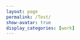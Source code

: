 ```yaml
---
layout: page
permalink: /Test/
show-avatar: true
display_categories: [work]
---
```

<html>
<body>
<script type="text/javascript" src="https://unpkg.com/vtk.js"></script>
<script type="text/javascript">
  var fullScreenRenderer = vtk.Rendering.Misc.vtkFullScreenRenderWindow.newInstance({
    background: [0, 0, 0],
    //rootContainer: document.body,
    containerStyle: { width: '1000px', height: "800px" } 
  });
  var renderWindow = fullScreenRenderer.getRenderWindow();
  //var renderWindow = vtk.Rendering.Core.vtkRenderWindow.newInstance();
  var renderer = fullScreenRenderer.getRenderer();
  //var renderer = vtk.Rendering.Core.vtkRenderer.newInstance();
  var actor = vtk.Rendering.Core.vtkActor.newInstance();
  renderer.addActor(actor);
  var mapper = vtk.Rendering.Core.vtkMapper.newInstance(); // this is the right mapper
  actor.setMapper(mapper);  
  var reader = vtk.IO.XML.vtkXMLPolyDataReader.newInstance();
  var url              = '/assets/img/sub-sub-035_hole_filled.vtp'; 
  reader.setUrl(url);
  mapper.setInputConnection(reader.getOutputPort());
  // Camera settings
  var camera             = vtk.Rendering.Core.vtkCamera.newInstance();
  camera.setPosition(27.519753836746474, 604.1863725248345, -279.2425808488232);
  camera.setViewAngle(30.0);
  camera.zoom(4);
  renderer.setActiveCamera(camera);
  actor.getProperty().setColor(1, 1, 1);
  renderWindow.render();
  //renderer.resetCamera(); // after adding actor resetCamera() so that resetCamera() can take into consideration the bounds of all actors in the scene.
 // var renderWindow = fullScreenRenderer.getRenderWindow();
  // add axes
  // Use OpenGL as the backend to view all this
  var openGLRenderWindow = vtk.Rendering.OpenGL.vtkRenderWindow.newInstance();
  renderWindow.addView(openGLRenderWindow);
  // Create a div section to put this into
  var container = document.createElement('div');
  document.querySelector('body').appendChild(container);
  openGLRenderWindow.setContainer(container);
  // Capture size of the container and set it to the renderWindow
  var { width, height } = container.getBoundingClientRect();
  openGLRenderWindow.setSize(width, height);
  //Setup an interactor to handle mouse events
  var interactor = vtk.Rendering.Core.vtkRenderWindowInteractor.newInstance();
  interactor.setView(openGLRenderWindow);
  interactor.initialize();
  interactor.bindEvents(container);
  interactor.setInteractorStyle(vtk.Interaction.Style.vtkInteractorStyleTrackballCamera.newInstance());
  // create orientation widget - add orientation axes
  var axesActor = vtk.Rendering.Core.vtkAxesActor.newInstance();
  var orientationWidget = vtk.Interaction.Widgets.vtkOrientationMarkerWidget.newInstance({
  actor: axesActor, interactor: renderWindow.getInteractor(), renderer: renderer, 
  });
  orientationWidget.setEnabled(true);
  orientationWidget.setViewportCorner(vtk.Interaction.Widgets.vtkOrientationMarkerWidget.Corners.BOTTOM_RIGHT);
  orientationWidget.setViewportSize(0.15);
  //renderer.resetCamera();
  //renderWindow.render();
  // add a control panel
  //var controlPanel = "<html><table> <tr>  <td> <label for='timeslider'>Gestational age:</label> <input id='timeslider' type='range' min='0' max='1' step='1' /> </td> </tr> <tr> <td> <p><span id='timevalue'>...</span></p> </td> </tr></table></html>";
  var controlPanel = "<html><table> <tr>  <td> <label for='timeslider'>Gestational age:</label> <input id='timeslider' type='range' min='20' max='36' step='0.1' /> </td> </tr> <tr> <td> <p><span id='timevalue'>...</span></p> </td> </tr></table></html>";
  fullScreenRenderer.addController(controlPanel);
  // Manage which brain we see
  var BASE_URL = 'assets/atlas/outer_cortical_surface';
  //var { fetchBinary } = vtk.IO.Core.DataAccessHelper.get('http').fetchBinary;
function downloadTimeSeries() {
  //var files = ['can_0.vtp','can_5.vtp','can_10.vtp', 'can_15.vtp','can_20.vtp','can_25.vtp','can_30.vtp','can_35.vtp','can_40.vtp'];
  var files = [];
  var c = 0;
  var t = 0;
  for (var i = 20.0; i < 36.0; i += 0.1) {
  files[i] = '/assets/atlas/outer_cortical_surface/' + "GeodesicRegression__GeodesicFlow__img__component_"+ c + "__tp_"+ t +"__age_" + i.toFixed(1) + "0.vtp";
  console.log(files[i])
  if (i.toFixed(1) == 24.0 || i.toFixed(1) == 28.0 || i.toFixed(1) == 32.0) {c = c + 1;}
  t = t + 1;
  } 
  return Promise.all(
    files.map((filename) => {
      console.log("filename",filename);
      var reader = vtk.IO.XML.vtkXMLPolyDataReader.newInstance();
      reader.setUrl(filename);
    //  reader.getOutputPort());
    //  console.log("binary",binary);
      console.log("output data", reader.getOutputData(0));
      console.log("output data", reader.getOutputData());
      console.log("output data", reader.getOutputPort());
        return reader.getOutputPort(); })
    )
 // return Promise.all(
  //  files.map((filename) => vtk.IO.Core.DataAccessHelper.get('http').fetchBinary(`${filename}`).then((binary) => {
    //  console.log("filename",filename);
     // var reader = vtk.IO.XML.vtkXMLPolyDataReader.newInstance();
      //reader.parseAsArrayBuffer(binary);
      //console.log("binary",binary);
     // console.log("output data", reader.getOutputData(0));
       // return reader.getOutputData(0); })
    //)
  //);
}
function getDataTimeStep(vtkObj) {
  console.log(vtkObj);
  var arr = vtkObj.getFieldData().getArrayByName('TimeValue');
  console.log("time", arr);
  if (arr) {  console.log(arr.getData()[0]); return arr.getData()[0];  }
  return null; }
function setVisibleDataset(ds) {
  mapper.setInputData(ds);
  renderer.resetCamera();
  renderWindow.render();
}
// UI control handling
function uiUpdateSlider(max) {
  var timeslider = document.querySelector('#timeslider');
  timeslider.min = 20;
  timeslider.max = max - 1;
  timeslider.step = 0.1;
}
let timeSeriesData = [];
var timeslider = document.querySelector('#timeslider');
var timevalue = document.querySelector('#timevalue');
timeslider.addEventListener('input', (e) => {
  var activeDataset = timeSeriesData[Number(e.target.value)];
  if (activeDataset) {
    console.log("activeDataset",activeDataset);
    setVisibleDataset(activeDataset);
    timevalue.innerText = getDataTimeStep(activeDataset);
  }
});
downloadTimeSeries().then((downloadedData) => {
  console.log("downloadTimeSeries", downloadedData);
  timeSeriesData = downloadedData.filter((ds) => getDataTimeStep(ds) !== null);
  timeSeriesData.sort((a, b) => getDataTimeStep(a) - getDataTimeStep(b));
  uiUpdateSlider(timeSeriesData.length);
  timeslider.value = 20;
  // set up camera
  renderer.getActiveCamera().setPosition(0, 55, -22);
  renderer.getActiveCamera().setViewUp(0, 0, -1);
  setVisibleDataset(timeSeriesData[0]);
  console.log("set up first view", timeSeriesData[0]);
  timevalue.innerText = getDataTimeStep(timeSeriesData[0]);
});
</script>
</body>
</html>



